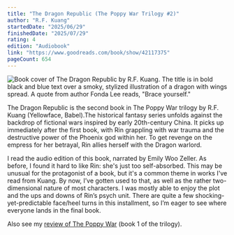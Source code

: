 ```yaml
---
title: "The Dragon Republic (The Poppy War Trilogy #2)"
author: "R.F. Kuang"
startedDate: "2025/06/29"
finishedDate: "2025/07/29"
rating: 4
edition: "Audiobook"
link: "https://www.goodreads.com/book/show/42117375"
pageCount: 654
---
```


![Book cover of The Dragon Republic by R.F. Kuang. The title is in bold black and blue text over a smoky, stylized illustration of a dragon with wings spread. A quote from author Fonda Lee reads, "Brace yourself."](https://images-na.ssl-images-amazon.com/images/S/compressed.photo.goodreads.com/books/1562009098i/42117375.jpg)

The Dragon Republic is the second book in The Poppy War trilogy by R.F. Kuang (Yellowface, Babel).The historical fantasy series unfolds against the backdrop of fictional wars inspired by early 20th-century China. It picks up immediately after the first book, with Rin grappling with war trauma and the destructive power of the Phoenix god within her. To get revenge on the empress for her betrayal, Rin allies herself with the Dragon warlord.

I read the audio edition of this book, narrated by Emily Woo Zeller. As before, I found it hard to like Rin: she's just too self-absorbed. This may be unusual for the protagonist of a book, but it's a common theme in works I've read from Kuang. By now, I’ve gotten used to that, as well as the rather two-dimensional nature of most characters. I was mostly able to enjoy the plot and the ups and downs of Rin’s psych unit. There are quite a few shocking-yet-predictable face/heel turns in this installment, so I’m eager to see where everyone lands in the final book.

Also see my [review of The Poppy War](/books/the-poppy-war---r.f.-kuang) (book 1 of the trilogy).